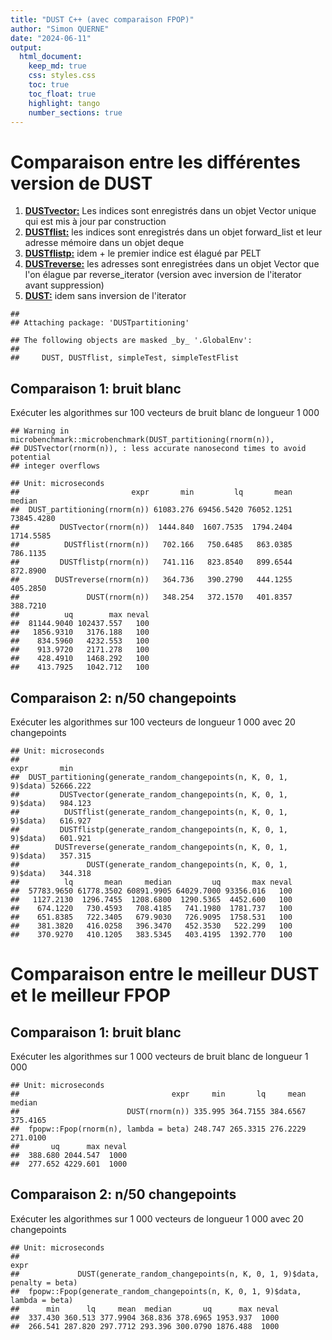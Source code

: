 ```yaml
---
title: "DUST C++ (avec comparaison FPOP)"
author: "Simon QUERNE"
date: "2024-06-11"
output:
  html_document:
    keep_md: true
    css: styles.css
    toc: true
    toc_float: true
    highlight: tango
    number_sections: true
---
```




# Comparaison entre les différentes version de DUST

<ol>
  <li><u><b>DUSTvector:</b></u> Les indices sont enregistrés dans un objet Vector unique qui est mis à jour par construction</li>
  <li><u><b>DUSTflist:</b></u> les indices sont enregistrés dans un objet forward_list et leur adresse mémoire dans un objet deque</li>
  <li><u><b>DUSTflistp:</b></u> idem + le premier indice est élagué par PELT</li>
  <li><u><b>DUSTreverse:</b></u> les adresses sont enregistrées dans un objet Vector que l'on élague par reverse_iterator (version avec inversion de l'iterator avant suppression)</li>
  <li><u><b>DUST:</b></u> idem sans inversion de l'iterator</li>
</ol>



```
## 
## Attaching package: 'DUSTpartitioning'
```

```
## The following objects are masked _by_ '.GlobalEnv':
## 
##     DUST, DUSTflist, simpleTest, simpleTestFlist
```


## Comparaison 1: bruit blanc

Exécuter les algorithmes sur 100 vecteurs de bruit blanc de longueur 1 000


```
## Warning in microbenchmark::microbenchmark(DUST_partitioning(rnorm(n)),
## DUSTvector(rnorm(n)), : less accurate nanosecond times to avoid potential
## integer overflows
```

```
## Unit: microseconds
##                         expr       min         lq       mean     median
##  DUST_partitioning(rnorm(n)) 61083.276 69456.5420 76052.1251 73845.4280
##         DUSTvector(rnorm(n))  1444.840  1607.7535  1794.2404  1714.5585
##          DUSTflist(rnorm(n))   702.166   750.6485   863.0385   786.1135
##         DUSTflistp(rnorm(n))   741.116   823.8540   899.6544   872.8900
##        DUSTreverse(rnorm(n))   364.736   390.2790   444.1255   405.2850
##               DUST(rnorm(n))   348.254   372.1570   401.8357   388.7210
##          uq        max neval
##  81144.9040 102437.557   100
##   1856.9310   3176.188   100
##    834.5960   4232.553   100
##    913.9720   2171.278   100
##    428.4910   1468.292   100
##    413.7925   1042.712   100
```


## Comparaison 2: n/50 changepoints

Exécuter les algorithmes sur 100 vecteurs de longueur 1 000 avec 20 changepoints


```
## Unit: microseconds
##                                                                 expr       min
##  DUST_partitioning(generate_random_changepoints(n, K, 0, 1, 9)$data) 52666.222
##         DUSTvector(generate_random_changepoints(n, K, 0, 1, 9)$data)   984.123
##          DUSTflist(generate_random_changepoints(n, K, 0, 1, 9)$data)   616.927
##         DUSTflistp(generate_random_changepoints(n, K, 0, 1, 9)$data)   601.921
##        DUSTreverse(generate_random_changepoints(n, K, 0, 1, 9)$data)   357.315
##               DUST(generate_random_changepoints(n, K, 0, 1, 9)$data)   344.318
##          lq       mean     median         uq       max neval
##  57783.9650 61778.3502 60891.9905 64029.7000 93356.016   100
##   1127.2130  1296.7455  1208.6800  1290.5365  4452.600   100
##    674.1220   730.4593   708.4185   741.1980  1781.737   100
##    651.8385   722.3405   679.9030   726.9095  1758.531   100
##    381.3820   416.0258   396.3470   452.3530   522.299   100
##    370.9270   410.1205   383.5345   403.4195  1392.770   100
```


# Comparaison entre le meilleur DUST et le meilleur FPOP

## Comparaison 1: bruit blanc

Exécuter les algorithmes sur 1 000 vecteurs de bruit blanc de longueur 1 000


```
## Unit: microseconds
##                                  expr     min       lq     mean   median
##                        DUST(rnorm(n)) 335.995 364.7155 384.6567 375.4165
##  fpopw::Fpop(rnorm(n), lambda = beta) 248.747 265.3315 276.2229 271.0100
##       uq      max neval
##  388.680 2044.547  1000
##  277.652 4229.601  1000
```


## Comparaison 2: n/50 changepoints

Exécuter les algorithmes sur 1 000 vecteurs de longueur 1 000 avec 20 changepoints


```
## Unit: microseconds
##                                                                               expr
##             DUST(generate_random_changepoints(n, K, 0, 1, 9)$data, penalty = beta)
##  fpopw::Fpop(generate_random_changepoints(n, K, 0, 1, 9)$data,      lambda = beta)
##      min      lq     mean  median       uq      max neval
##  337.430 360.513 377.9904 368.836 378.6965 1953.937  1000
##  266.541 287.820 297.7712 293.396 300.0790 1876.488  1000
```
